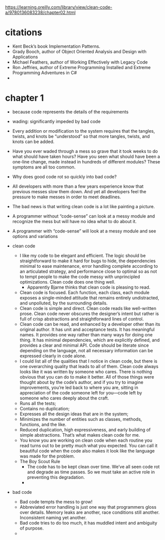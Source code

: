 https://learning.oreilly.com/library/view/clean-code-a/9780136083238/chapter02.html

# citations

-  Kent Beck’s book Implementation Patterns.
-  Grady Booch, author of Object Oriented Analysis and Design with Applications
-  Michael Feathers, author of Working Effectively with Legacy Code
-  Ron Jeffries, author of Extreme Programming Installed and Extreme Programming Adventures in C#
-  

# chapter 1

- because code represents the details of the requirements
-  wading:  significantly impeded by bad code
-  Every addition or modification to the system requires that the tangles, twists, and knots be “understood” so that more tangles, twists, and knots can be added.
- Have you ever waded through a mess so grave that it took weeks to do what should have taken hours? Have you seen what should have been a one-line change, made instead in hundreds of different modules? These symptoms are all too common.
- Why does good code rot so quickly into bad code? 
- All developers with more than a few years experience know that previous messes slow them down. And yet all developers feel the pressure to make messes in order to meet deadlines.
- The bad news is that writing clean code is a lot like painting a picture. 
- A programmer without “code-sense” can look at a messy module and recognize the mess but will have no idea what to do about it.
-  A programmer with “code-sense” will look at a messy module and see options and variations

-  clean code 
   -  I like my code to be elegant and efficient. The logic should be straightforward to make it hard for bugs to hide, the dependencies minimal to ease maintenance, error handling complete according to an articulated strategy, and performance close to optimal so as not to tempt people to make the code messy with unprincipled optimizations. Clean code does one thing well.
      -  Apparently Bjarne thinks that clean code is pleasing to read. 
   -  Clean code is focused. Each function, each class, each module exposes a single-minded attitude that remains entirely undistracted, and unpolluted, by the surrounding details.
   -  Clean code is simple and direct. Clean code reads like well-written prose. Clean code never obscures the designer’s intent but rather is full of crisp abstractions and straightforward lines of control.
   -  Clean code can be read, and enhanced by a developer other than its original author. It has unit and acceptance tests. It has meaningful names. It provides one way rather than many ways for doing one thing. It has minimal dependencies, which are explicitly defined, and provides a clear and minimal API. Code should be literate since depending on the language, not all necessary information can be expressed clearly in code alone.
   -  I could list all of the qualities that I notice in clean code, but there is one overarching quality that leads to all of them. Clean code always looks like it was written by someone who cares. There is nothing obvious that you can do to make it better. All of those things were thought about by the code’s author, and if you try to imagine improvements, you’re led back to where you are, sitting in appreciation of the code someone left for you—code left by someone who cares deeply about the craft.
   -  Runs all the tests;
   -  Contains no duplication;
   -  Expresses all the design ideas that are in the system;
   -  Minimizes the number of entities such as classes, methods, functions, and the like.
   -  Reduced duplication, high expressiveness, and early building of simple abstractions. That’s what makes clean code for me.
   -  You know you are working on clean code when each routine you read turns out to be pretty much what you expected. You can call it beautiful code when the code also makes it look like the language was made for the problem.
   -  The Boy Scout Rule
      -   The code has to be kept clean over time. We’ve all seen code rot and degrade as time passes. So we must take an active role in preventing this degradation.
      -   

-  bad code 
   -   Bad code tempts the mess to grow! 
   -    Abbreviated error handling is just one way that programmers gloss over details. Memory leaks are another, race conditions still another. Inconsistent naming yet another. 
   -    Bad code tries to do too much, it has muddled intent and ambiguity of purpose.
   -    